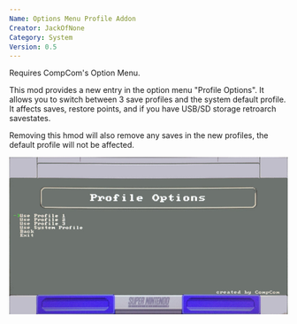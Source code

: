 ```yaml
---
Name: Options Menu Profile Addon
Creator: JackOfNone
Category: System
Version: 0.5
---
```


Requires CompCom's Option Menu.

This mod provides a new entry in the option menu "Profile Options". 
It allows you to switch between 3 save profiles and the system default profile.
It affects saves, restore points, and if you have USB/SD storage retroarch savestates.

Removing this hmod will also remove any saves in the new profiles, the default profile will not be affected.

![options menu profile page](https://raw.githubusercontent.com/JackOfNone/SNESC_options_menu_profile_addon/master/profile_options2.jpg)

